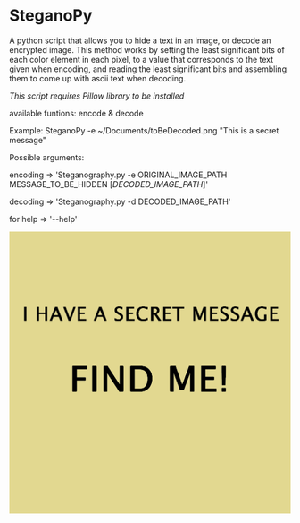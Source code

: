 # SteganoPy
 A python script that allows you to hide a text in an image, or decode an encrypted image.
  This method works by setting the least significant bits of each color element in each pixel,
to a value that corresponds to the text given when encoding, and reading the least significant 
bits and assembling them to come up with ascii text when decoding.

*This script requires Pillow library to be installed*

available funtions: encode & decode

Example: SteganoPy -e ~/Documents/toBeDecoded.png "This is a secret message"

Possible arguments:

encoding => 'Steganography.py  -e  ORIGINAL_IMAGE_PATH  MESSAGE_TO_BE_HIDDEN  [*DECODED_IMAGE_PATH*]'

decoding => 'Steganography.py  -d  DECODED_IMAGE_PATH'

for help => '--help'

![alt text](https://github.com/MA-Tex/SteganoPy/blob/master/encoded_SteganoPy%20Image.png)
